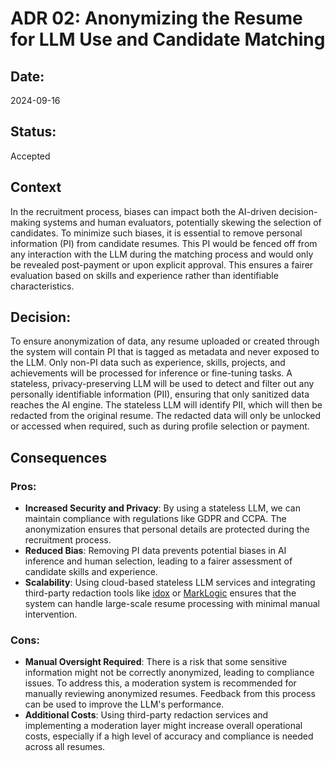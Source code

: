 # ADR 02: Anonymizing the Resume for LLM Use and Candidate Matching

## Date:
2024-09-16

## Status:
Accepted

## Context

In the recruitment process, biases can impact both the AI-driven decision-making systems and human evaluators, potentially skewing the selection of candidates. To minimize such biases, it is essential to remove personal information (PI) from candidate resumes. This PI would be fenced off from any interaction with the LLM during the matching process and would only be revealed post-payment or upon explicit approval. This ensures a fairer evaluation based on skills and experience rather than identifiable characteristics.

## Decision:
To ensure anonymization of data, any resume uploaded or created through the system will contain PI that is tagged as metadata and never exposed to the LLM. Only non-PI data such as experience, skills, projects, and achievements will be processed for inference or fine-tuning tasks. A stateless, privacy-preserving LLM will be used to detect and filter out any personally identifiable information (PII), ensuring that only sanitized data reaches the AI engine. The stateless LLM will identify PII, which will then be redacted from the original resume. The redacted data will only be unlocked or accessed when required, such as during profile selection or payment.

## Consequences
### Pros:
- **Increased Security and Privacy**: By using a stateless LLM, we can maintain compliance with regulations like GDPR and CCPA. The anonymization ensures that personal details are protected during the recruitment process.
- **Reduced Bias**: Removing PI data prevents potential biases in AI inference and human selection, leading to a fairer assessment of candidate skills and experience.
- **Scalability**: Using cloud-based stateless LLM services and integrating third-party redaction tools like [idox](https://www.idox.ai/products/redact) or [MarkLogic](https://docs.marklogic.com/guide/app-dev/redaction) ensures that the system can handle large-scale resume processing with minimal manual intervention.

### Cons:
- **Manual Oversight Required**: There is a risk that some sensitive information might not be correctly anonymized, leading to compliance issues. To address this, a moderation system is recommended for manually reviewing anonymized resumes. Feedback from this process can be used to improve the LLM's performance.
- **Additional Costs**: Using third-party redaction services and implementing a moderation layer might increase overall operational costs, especially if a high level of accuracy and compliance is needed across all resumes.
